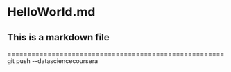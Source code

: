 HelloWorld.md
======================================================
## This is a markdown file
======================================================
git push --datasciencecoursera
